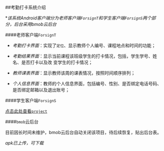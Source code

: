 ##考勤打卡系统介绍


**该系统Android客户端分为老师客户端`ForsignT`和学生客户端`ForsignS`两个部分，后台采用bmob云后台*


####老师客户端`ForsignT`<br>

* *考勤打卡界面*：实现了`定位`、显示教师个人编号、课程地点和时间的功能；

* *考勤结果界面*：显示当前课程该班级学生的打卡情况，包括，学生学号、姓名、是否打卡以及改
  变学生的打卡情况；

* *教师课表界面*：显示教师该周的课表情况，按照时间顺序排列；
* *个人信息界面*：教师的个人信息界面，包括编号、性别、是否绑定电话号码、是否绑定邮箱以及退出账号；

####学生客户端`ForsignS`

[点击此处查看`project`](https://github.com/lilei1lll/ForSignS)


####`bmob`云后台

目前因长时间未维护，bmob云后台自动关闭该项目，待后续恢复，贴出后台表。


*apk已上传，可下载*